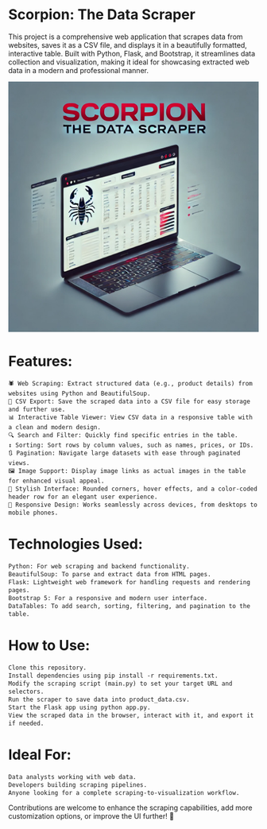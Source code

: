 # Scorpion: The Data Scraper

This project is a comprehensive web application that scrapes data from websites, saves it as a CSV file, and displays it in a beautifully formatted, interactive table. Built with Python, Flask, and Bootstrap, it streamlines data collection and visualization, making it ideal for showcasing extracted web data in a modern and professional manner.

![Preview Image](https://raw.githubusercontent.com/RSB-bd/Trending_doodle/refs/heads/main/Scorpion%20The%20Data%20Scraper.webp)

# Features:

    🕷️ Web Scraping: Extract structured data (e.g., product details) from websites using Python and BeautifulSoup.
    📂 CSV Export: Save the scraped data into a CSV file for easy storage and further use.
    📊 Interactive Table Viewer: View CSV data in a responsive table with a clean and modern design.
    🔍 Search and Filter: Quickly find specific entries in the table.
    ↕ Sorting: Sort rows by column values, such as names, prices, or IDs.
    🔃 Pagination: Navigate large datasets with ease through paginated views.
    🖼️ Image Support: Display image links as actual images in the table for enhanced visual appeal.
    🎨 Stylish Interface: Rounded corners, hover effects, and a color-coded header row for an elegant user experience.
    📱 Responsive Design: Works seamlessly across devices, from desktops to mobile phones.

# Technologies Used:

    Python: For web scraping and backend functionality.
    BeautifulSoup: To parse and extract data from HTML pages.
    Flask: Lightweight web framework for handling requests and rendering pages.
    Bootstrap 5: For a responsive and modern user interface.
    DataTables: To add search, sorting, filtering, and pagination to the table.

# How to Use:

    Clone this repository.
    Install dependencies using pip install -r requirements.txt.
    Modify the scraping script (main.py) to set your target URL and selectors.
    Run the scraper to save data into product_data.csv.
    Start the Flask app using python app.py.
    View the scraped data in the browser, interact with it, and export it if needed.

# Ideal For:

    Data analysts working with web data.
    Developers building scraping pipelines.
    Anyone looking for a complete scraping-to-visualization workflow.

Contributions are welcome to enhance the scraping capabilities, add more customization options, or improve the UI further! 🚀
